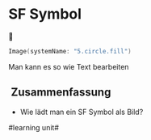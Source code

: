 # SF Symbol
🧩

```swift
Image(systemName: "5.circle.fill")
```

Man kann es so wie Text bearbeiten

##  Zusammenfassung
- Wie lädt man ein SF Symbol als Bild?





#learning unit#